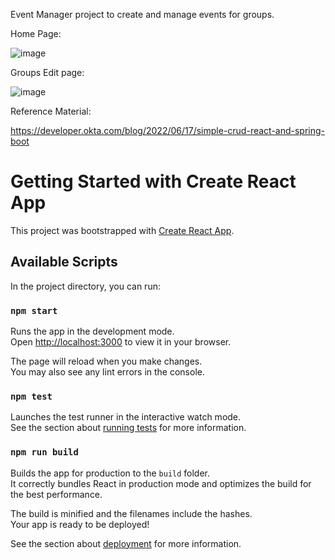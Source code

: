 Event Manager project to create and manage events for groups.

Home Page:

![image](https://github.com/Abinandan02/event-manager/assets/82743546/654f2bcd-6a27-4d49-aa13-95433babe07b)

Groups Edit page:

![image](https://github.com/Abinandan02/event-manager/assets/82743546/3b62770c-df63-43d0-940c-9c445e6a8b3e)

Reference Material:

https://developer.okta.com/blog/2022/06/17/simple-crud-react-and-spring-boot 

# Getting Started with Create React App

This project was bootstrapped with [Create React App](https://github.com/facebook/create-react-app).

## Available Scripts

In the project directory, you can run:

### `npm start`

Runs the app in the development mode.\
Open [http://localhost:3000](http://localhost:3000) to view it in your browser.

The page will reload when you make changes.\
You may also see any lint errors in the console.

### `npm test`

Launches the test runner in the interactive watch mode.\
See the section about [running tests](https://facebook.github.io/create-react-app/docs/running-tests) for more information.

### `npm run build`

Builds the app for production to the `build` folder.\
It correctly bundles React in production mode and optimizes the build for the best performance.

The build is minified and the filenames include the hashes.\
Your app is ready to be deployed!

See the section about [deployment](https://facebook.github.io/create-react-app/docs/deployment) for more information.
